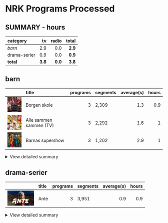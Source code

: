 # NRK Programs Processed
## SUMMARY - hours
| category              | tv   | radio                    |   **total** |
|:-------------------|-------------:|----------------------------:|---------------------------:|
| *barn* | 2.9 | 0.0                  |        **2.9** |
| drama-serier | 0.9 | 0.0                  |        **0.9** |
| **total** | **3.8** | **0.0**                  |        **3.8** |

## barn
|                                                                                       | title              |   programs | segments   |   average(s) |   hours |
|:--------------------------------------------------------------------------------------|:-------------------|-----------:|:-----------|-------------:|--------:|
| <img src="cachedimages/65lwG2RYIez97JLmKiBMJwTf5TtkecDyLvYyLyhKeLpw.jpg" height="48"> | Borgen skole       |          3 | 2,309      |          1.3 |     0.9 |
| <img src="cachedimages/Cunw69xZv4gApIx5s-RjzAlNvQ4x2gs_u5X9tx75IJrQ.jpg" height="48"> | Alle sammen sammen (TV) |          3 | 2,292      |          1.6 |     1   |
| <img src="cachedimages/MBhV845j-22KU4JLQhX06AutGeiOj25l-J4DTt1kJQVw.jpg" height="48"> | Barnas supershow   |          3 | 1,202      |          2.9 |     1   |

<details><summary>View detailed summary</summary>

| title              | program_id   | subtitle                    |   segments |   average(s) |   hours |
|:-------------------|:-------------|:----------------------------|-----------:|-------------:|--------:|
| Alle sammen sammen | MSUB22000113 | 1. episode                  |        753 |          1.6 |     0.3 |
| Alle sammen sammen | MSUB22000213 | 2. episode                  |        763 |          1.6 |     0.3 |
| Alle sammen sammen | MSUB22000313 | 3. episode                  |        776 |          1.6 |     0.4 |
| Barnas supershow   | MSUS01004710 | 1. episode                  |        372 |          3.2 |     0.3 |
| Barnas supershow   | MSUS01004810 | 2. episode                  |        389 |          2.9 |     0.3 |
| Barnas supershow   | MSUS01004910 | 3. episode                  |        441 |          2.6 |     0.3 |
| Borgen skole       | FBUA03003087 | 1. Borgen skole - klasse 6B |        696 |          1.5 |     0.3 |
| Borgen skole       | FBUA03003187 | 2. Borgen skole - klasse 6B |        888 |          1.1 |     0.3 |
| Borgen skole       | FBUA03003287 | 3. Borgen skole - klasse 6B |        725 |          1.4 |     0.3 |
</details>

## drama-serier
|                                                                                       | title   |   programs | segments   |   average(s) |   hours |
|:--------------------------------------------------------------------------------------|:--------|-----------:|:-----------|-------------:|--------:|
| <img src="cachedimages/RnVdXnh0TfNSVOh6yq5TfwtmJ6Rx3ocJZFpjY_O-KoRA.jpg" height="48"> | Ante    |          3 | 3,951      |          0.9 |     0.9 |

<details><summary>View detailed summary</summary>

| title   | program_id   | subtitle   |   segments |   average(s) |   hours |
|:--------|:-------------|:-----------|-----------:|-------------:|--------:|
| Ante    | FBUA06000075 | 1. episode |       1268 |          0.9 |     0.3 |
| Ante    | FBUA06000175 | 2. episode |       1308 |          0.9 |     0.3 |
| Ante    | FBUA06000275 | 3. episode |       1375 |          0.8 |     0.3 |
</details>

